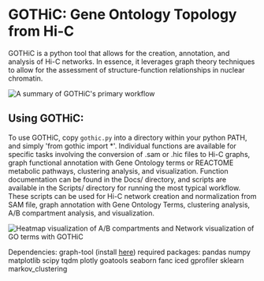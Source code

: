 # GOTHiC: Gene Ontology Topology from Hi-C

GOTHiC is a python tool that allows for the creation, annotation, and analysis of Hi-C networks. In essence, it leverages graph theory techniques to allow for the assessment of structure-function relationships in nuclear chromatin.

![A summary of GOTHiC's primary workflow](https://github.com/LavalleeAdamLab/GOTHiC/assets/61287366/7d13adaa-5a70-4c1b-b0a7-7116a9736b1b)

## Using GOTHiC:
To use GOTHiC, copy `gothic.py` into a directory within your python PATH, and simply 'from gothic import *'. Individual functions are available for specific tasks involving the conversion of .sam or .hic files to Hi-C graphs, graph functional annotation with Gene Ontology terms or REACTOME metabolic pathways, clustering analysis, and visualization. Function documentation can be found in the Docs/ directory, and scripts are available in the Scripts/ directory for running the most typical workflow. These scripts can be used for Hi-C network creation and normalization from SAM file, graph annotation with Gene Ontology Terms, clustering analysis, A/B compartment analysis, and visualization.  

![Heatmap visualization of A/B compartments and Network visualization of GO terms with GOTHiC](https://github.com/user-attachments/assets/45a5e6b3-aba6-4c50-97c8-3112fcdb055e)

Dependencies:
graph-tool (install [here](https://graph-tool.skewed.de/installation.html))
required packages: pandas numpy matplotlib scipy tqdm plotly goatools seaborn fanc iced gprofiler sklearn markov_clustering 




